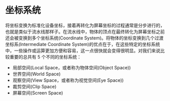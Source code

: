 # 坐标系统

将坐标变换为标准化设备坐标，接着再转化为屏幕坐标的过程通常是分步进行的，也就是类似于流水线那样子。在流水线中，物体的顶点在最终转化为屏幕坐标之前还会被变换到多个坐标系统(Coordinate System)。将物体的坐标变换到几个过渡坐标系(Intermediate Coordinate System)的优点在于，在这些特定的坐标系统中，一些操作或运算更加方便和容易，这一点很快就会变得很明显。对我们来说比较重要的总共有 5 个不同的坐标系统：

-   局部空间(Local Space，或者称为物体空间(Object Space))
-   世界空间(World Space)
-   观察空间(View Space，或者称为视觉空间(Eye Space))
-   裁剪空间(Clip Space)
-   屏幕空间(Screen Space)
